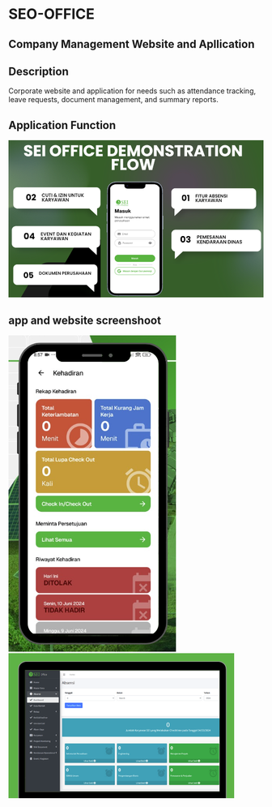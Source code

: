 # SEO-OFFICE
## Company Management Website and Apllication

## Description
Corporate website and application for needs such as attendance tracking, leave requests, document management, and summary reports.

## Application Function
![image](https://github.com/vegatama/SEI-Office/blob/main/SS/seidesc.png)

## app and website screenshoot
![image](https://github.com/vegatama/SEI-Office/blob/main/SS/menu.png)
![image](https://github.com/vegatama/SEI-Office/blob/main/SS/web.png)

